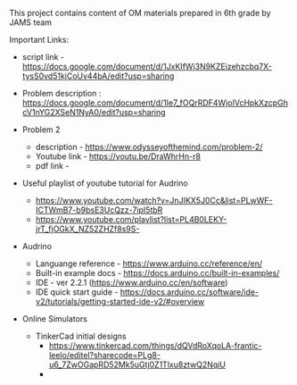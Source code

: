 This project contains content of OM materials prepared in 6th grade by JAMS team

Important Links: 
- script link - https://docs.google.com/document/d/1JxKIfWj3N9KZEizehzcbq7X-tysS0vd51kjCoUv44bA/edit?usp=sharing
- Problem description : https://docs.google.com/document/d/1Ie7_fOQrRDF4WjoIVcHpkXzcpGhcV1nYG2XSeN1NyA0/edit?usp=sharing 
- Problem 2 
	- description - https://www.odysseyofthemind.com/problem-2/ 
	- Youtube link - https://youtu.be/DraWhrHn-r8
	- pdf link - 

- Useful playlist of youtube tutorial for Audrino 
	- https://www.youtube.com/watch?v=JnJIKX5J0Cc&list=PLwWF-ICTWmB7-b9bsE3UcQzz-7ipI5tbR 
	- https://www.youtube.com/playlist?list=PL4B0LEKY-jrT_fjOGkX_NZ52ZHZf8s9S-
	
- Audrino 
	- Languange reference - https://www.arduino.cc/reference/en/	
	- Built-in example docs - https://docs.arduino.cc/built-in-examples/
	- IDE - ver 2.2.1 (https://www.arduino.cc/en/software) 
	- IDE quick start guide - https://docs.arduino.cc/software/ide-v2/tutorials/getting-started-ide-v2/#overview

- Online Simulators
  	- TinkerCad initial designs
  		- https://www.tinkercad.com/things/dQVdRoXqoLA-frantic-leelo/editel?sharecode=PLg8-u6_7ZwOGapRD52Mk5uGtj0Z1Tlxu8ztwQ2NqiU
  	   	-  
